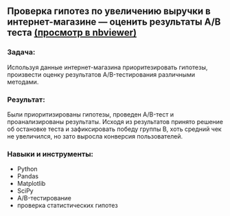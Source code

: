 ## Проверка гипотез по увеличению выручки в интернет-магазине — оценить результаты A/B теста [(просмотр в nbviewer)](https://nbviewer.jupyter.org/github/BusinessPepega/praktikum.yandex/blob/master/6.%20%D0%90%D0%BD%D0%B0%D0%BB%D0%B8%D1%82%D0%B8%D0%BA%D0%B0%20%D0%B2%20%D0%B8%D0%BD%D1%82%D0%B5%D1%80%D0%BD%D0%B5%D1%82-%D0%BC%D0%B0%D0%B3%D0%B0%D0%B7%D0%B8%D0%BD%D0%B5/%D0%90%D0%BD%D0%B0%D0%BB%D0%B8%D1%82%D0%B8%D0%BA%D0%B0%20%D0%B2%20%D0%B8%D0%BD%D1%82%D0%B5%D1%80%D0%BD%D0%B5%D1%82-%D0%BC%D0%B0%D0%B3%D0%B0%D0%B7%D0%B8%D0%BD%D0%B5.ipynb)
### Задача:
Используя данные интернет-магазина приоритезировать гипотезы, произвести оценку результатов A/B-тестирования различными методами.
### Результат:
Были приоритизированы гипотезы, проведен A/B-тест и проанализированы результаты. Исходя из результатов принято решение об остановке теста и зафиксировать победу группы В, хоть средний чек не увеличился, но зато выросла конверсия пользователей.
### Навыки и инструменты:

 - Python
 - Pandas
 - Matplotlib
 - SciPy
 - A/B-тестирование
 - проверка статистических гипотез

